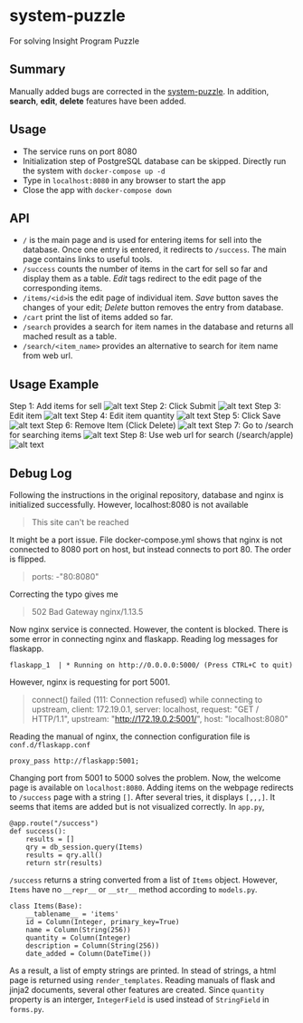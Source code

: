 # system-puzzle
For solving Insight Program Puzzle
## Summary

Manually added bugs are corrected in the [system-puzzle](https://github.com/InsightDataScience/systems-puzzle). In addition, **search**, **edit**, **delete** features have been added.

## Usage
* The service runs on port 8080
* Initialization step of PostgreSQL database can be skipped. Directly run the system with `docker-compose up -d`
* Type in `localhost:8080` in any browser to start the app
* Close the app with `docker-compose down`

## API
* `/` is the main page and is used for entering items for sell into the database. Once one entry is entered, it redirects to `/success`. The main page contains links to useful tools.
* `/success` counts the number of items in the cart for sell so far and display them as a table. *Edit* tags redirect to the edit page of the corresponding items.
* `/items/<id>`is the edit page of individual item. *Save* button saves the changes of your edit; *Delete* button removes the entry from database.
* `/cart` print the list of items added so far.
* `/search` provides a search for item names in the database and returns all mached result as a table.
* `/search/<item_name>` provides an alternative to search for item name from web url.

## Usage Example
Step 1: Add items for sell
![alt text](images/tut0.png)
Step 2: Click Submit
![alt text](images/tut1.png)
Step 3: Edit item
![alt text](images/tut2.png)
Step 4: Edit item quantity
![alt text](images/tut3.png)
Step 5: Click Save
![alt text](images/tut4.png)
Step 6: Remove Item (Click Delete)
![alt text](images/tut5.png)
Step 7: Go to /search for searching items
![alt text](images/tut6.png)
Step 8: Use web url for search (/search/apple)
![alt text](images/tut7.png)

## Debug Log
Following the instructions in the original repository, database and nginx is initialized successfully.  However, localhost:8080 is not available

> This site can't be reached

It might be a port issue. File docker-compose.yml shows that nginx is not connected to 8080 port on host, but instead connects to port 80. The order is flipped. 

>ports:
>   \-"80:8080"

Correcting the typo gives me 

> 502 Bad Gateway
> nginx/1.13.5

Now nginx service is connected. However, the content is blocked. There is some error in connecting nginx and flaskapp. Reading log messages for flaskapp.

```
flaskapp_1  | * Running on http://0.0.0.0:5000/ (Press CTRL+C to quit)
```

However, nginx is requesting for port 5001.

>connect() failed (111: Connection refused) while connecting to upstream, client: 172.19.0.1, server: localhost, request: "GET / HTTP/1.1", upstream: "http://172.19.0.2:5001/", host: "localhost:8080"

Reading the manual of nginx, the connection configuration file is `conf.d/flaskapp.conf`

```
proxy_pass http://flaskapp:5001;
```

Changing port from 5001 to 5000 solves the problem. Now, the welcome page is available on `localhost:8080`. Adding items on the webpage redirects to `/success` page with a string `[]`. After several tries, it displays `[,,,]`. It seems that items are added but is not visualized correctly. In `app.py`,

```
@app.route("/success")
def success():
    results = []
    qry = db_session.query(Items)
    results = qry.all()
    return str(results)
```

`/success` returns a string converted from a list of `Items` object. However, `Items` have no `__repr__` or `__str__` method according to `models.py`.

```
class Items(Base):
    __tablename__ = 'items'
    id = Column(Integer, primary_key=True)
    name = Column(String(256))
    quantity = Column(Integer)
    description = Column(String(256))
    date_added = Column(DateTime())
```

As a result, a list of empty strings are printed. In stead of strings, a html page is returned using `render_templates`. Reading manuals of flask and jinja2 documents, several other features are created. Since `quantity` property is an interger, `IntegerField` is used instead of `StringField` in `forms.py`.
